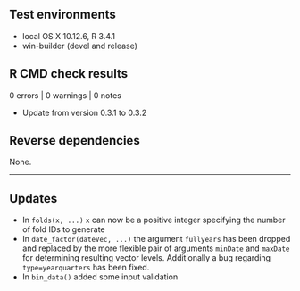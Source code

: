 ## Test environments
* local OS X 10.12.6, R 3.4.1
* win-builder (devel and release)

## R CMD check results
0 errors | 0 warnings | 0 notes

* Update from version 0.3.1 to 0.3.2

## Reverse dependencies

None.

---

## Updates

- In `folds(x, ...)` `x` can now be a positive integer specifying the number of fold IDs to generate
- In `date_factor(dateVec, ...)` the argument `fullyears` has been dropped and replaced by the more flexible pair of arguments `minDate` and `maxDate` for determining resulting vector levels.  Additionally a bug regarding `type=yearquarters` has been fixed.
- In `bin_data()` added some input validation